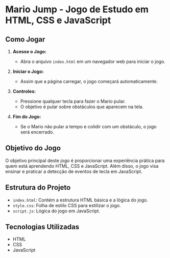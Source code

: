 # Mario Jump - Jogo de Estudo em HTML, CSS e JavaScript


## Como Jogar

1. **Acesse o Jogo:**
   - Abra o arquivo `index.html` em um navegador web para iniciar o jogo.

2. **Iniciar o Jogo:**
   - Assim que a página carregar, o jogo começará automaticamente.

3. **Controles:**
   - Pressione qualquer tecla para fazer o Mario pular.
   - O objetivo é pular sobre obstáculos que aparecem na tela.

4. **Fim do Jogo:**
   - Se o Mario não pular a tempo e colidir com um obstáculo, o jogo será encerrado.

## Objetivo do Jogo

O objetivo principal deste jogo é proporcionar uma experiência prática para quem está aprendendo HTML, CSS e JavaScript. Além disso, o jogo visa ensinar e praticar a detecção de eventos de tecla em JavaScript.

## Estrutura do Projeto

- `index.html`: Contém a estrutura HTML básica e a lógica do jogo.
- `style.css`: Folha de estilo CSS para estilizar o jogo.
- `script.js`: Lógica do jogo em JavaScript.

## Tecnologias Utilizadas

- HTML
- CSS
- JavaScript


